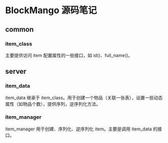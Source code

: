 # BlockMango 源码笔记

## common
### item_class
主要提供访问 item 配置属性的一些接口，如 id()、full_name()。

## server
### item_data
item_data 继承于 item_class。用于创建一个物品（关联一张表），设置一些动态属性（如物品个数），提供序列，逆序列化方法。

### item_manager
item_manager 用于创建、序列化、逆序列化 item。主要是调用 item_data 的接口。